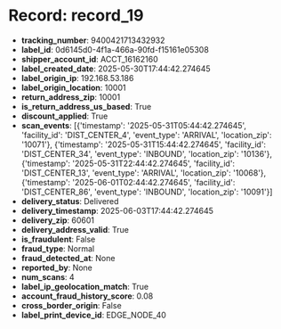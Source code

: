 # Record: record_19

- **tracking_number**: 9400421713432932
- **label_id**: 0d6145d0-4f1a-466a-90fd-f15161e05308
- **shipper_account_id**: ACCT_16162160
- **label_created_date**: 2025-05-30T17:44:42.274645
- **label_origin_ip**: 192.168.53.186
- **label_origin_location**: 10001
- **return_address_zip**: 10001
- **is_return_address_us_based**: True
- **discount_applied**: True
- **scan_events**: [{'timestamp': '2025-05-31T05:44:42.274645', 'facility_id': 'DIST_CENTER_4', 'event_type': 'ARRIVAL', 'location_zip': '10071'}, {'timestamp': '2025-05-31T15:44:42.274645', 'facility_id': 'DIST_CENTER_34', 'event_type': 'INBOUND', 'location_zip': '10136'}, {'timestamp': '2025-05-31T22:44:42.274645', 'facility_id': 'DIST_CENTER_13', 'event_type': 'ARRIVAL', 'location_zip': '10068'}, {'timestamp': '2025-06-01T02:44:42.274645', 'facility_id': 'DIST_CENTER_86', 'event_type': 'INBOUND', 'location_zip': '10091'}]
- **delivery_status**: Delivered
- **delivery_timestamp**: 2025-06-03T17:44:42.274645
- **delivery_zip**: 60601
- **delivery_address_valid**: True
- **is_fraudulent**: False
- **fraud_type**: Normal
- **fraud_detected_at**: None
- **reported_by**: None
- **num_scans**: 4
- **label_ip_geolocation_match**: True
- **account_fraud_history_score**: 0.08
- **cross_border_origin**: False
- **label_print_device_id**: EDGE_NODE_40